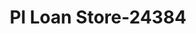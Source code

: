 ---
f_zip-code: 54220
f_state-code: WI
title: Pl Loan Store-24384
f_phone: 920-684-6000
f_city-only: Manitowoc
f_address: 4140 Habor Town Ln Manitowoc
f_location-unique-id: '24384'
slug: pl-loan-store-24384
updated-on: '2024-05-30T13:46:58.046Z'
created-on: '2024-05-30T13:36:59.803Z'
published-on: '2024-05-30T13:54:32.469Z'
f_city-state: cms/city/manitowoc-wi.md
f_company: cms/company/pl-loan-store.md
f_state: cms/state/wisconsin.md
layout: '[payday-loan].html'
tags: payday-loan
---
